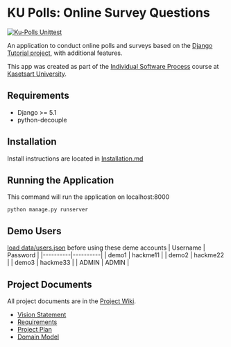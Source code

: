 # KU Polls: Online Survey Questions 
[![Ku-Polls Unittest](https://github.com/NoMoneyDev/ku-polls/actions/workflows/kupolls-test.yml/badge.svg)](https://github.com/NoMoneyDev/ku-polls/actions/workflows/kupolls-test.yml)

An application to conduct online polls and surveys based
on the [Django Tutorial project](https://docs.djangoproject.com/en/5.1/intro/tutorial01/), with
additional features.

This app was created as part of the [Individual Software Process](
https://cpske.github.io/ISP) course at [Kasetsart University](https://www.ku.ac.th).

## Requirements
- Django >= 5.1
- python-decouple 

## Installation
Install instructions are located in [Installation.md](/Installation.md)

## Running the Application
This command will run the application on localhost:8000
```
python manage.py runserver
```

## Demo Users
[load data/users.json](/Installation.md#loading-data) before using these deme accounts
| Username | Password |
|----------|----------|
| demo1    | hackme11 |
| demo2    | hackme22 |
| demo3    | hackme33 |
| ADMIN    | ADMIN    |

## Project Documents

All project documents are in the [Project Wiki](../../wiki/Home).

- [Vision Statement](../../wiki/Vision%20Statement)
- [Requirements](../../wiki/Requirements)
- [Project Plan](../../wiki/Project%20Plan)
- [Domain Model](../../wiki/Domain%20Model)
